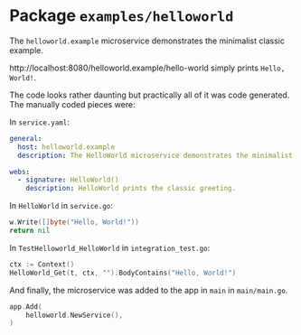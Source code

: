 # Package `examples/helloworld`

The `helloworld.example` microservice demonstrates the minimalist classic example.

http://localhost:8080/helloworld.example/hello-world simply prints `Hello, World!`.

The code looks rather daunting but practically all of it was code generated. The manually coded pieces were:

In `service.yaml`:

```yaml
general:
  host: helloworld.example
  description: The HelloWorld microservice demonstrates the minimalist classic example.

webs:
  - signature: HelloWorld()
    description: HelloWorld prints the classic greeting.
```

In `HelloWorld` in `service.go`:

```go
w.Write([]byte("Hello, World!"))
return nil
```

In `TestHelloworld_HelloWorld` in `integration_test.go`:

```go
ctx := Context()
HelloWorld_Get(t, ctx, "").BodyContains("Hello, World!")
```

And finally, the microservice was added to the app in `main` in `main/main.go`.

```go
app.Add(
	helloworld.NewService(),
)
```
